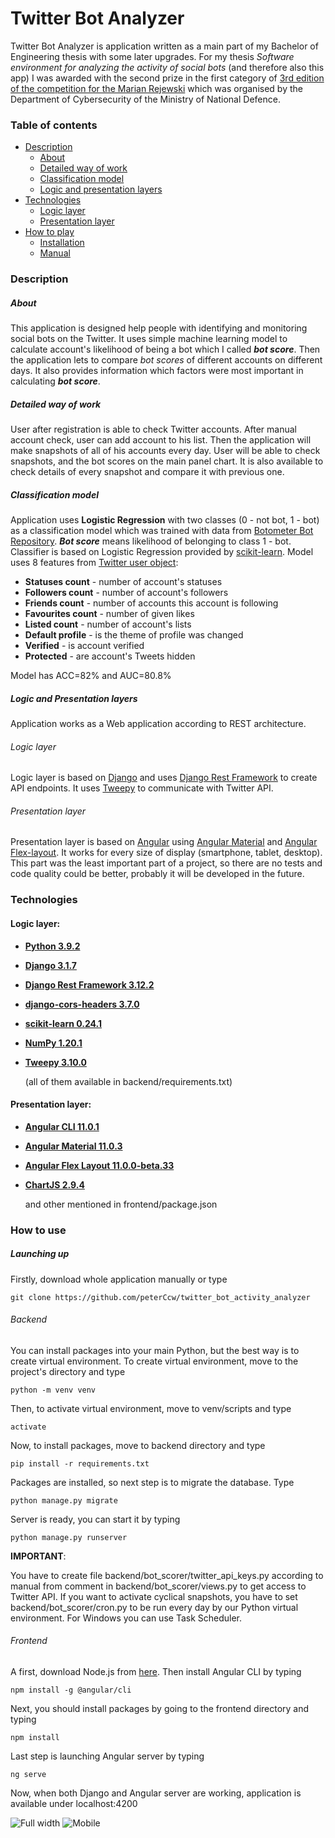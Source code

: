 # Twitter Bot Analyzer
Twitter Bot Analyzer is application written as a main part of my Bachelor of Engineering thesis with some later upgrades. For my thesis *Software environment for analyzing the activity of social bots* (and therefore also this app) I was awarded with the second prize in the first category of [3rd edition of the competition for the Marian Rejewski](https://www.cyber.mil.pl/articles/aktualnosci-y/2021-12-16l-rozstrzygnieto-iii-edycje-konkursu-o-nagrode-im-mariana-rejewskiego/) which was organised by the Department of Cybersecurity of the Ministry
of National Defence.
### Table of contents
* [Description](#description)
    * [About](#about)
    * [Detailed way of work](#detailed-way-of-work)
    * [Classification model](#classification-model)
    * [Logic and presentation layers](#logic-and-presentation-layers)
* [Technologies](#technologies)
  * [Logic layer](#logic-layer)
  * [Presentation layer](#presentation-layer)  
* [How to play](#how-to-play)
    * [Installation](#installation)
    * [Manual](#manual)
    
    
### Description  
##### About
This application is designed help people with identifying and monitoring social bots on the Twitter. It uses simple machine learning model to calculate
account's likelihood of being a bot which I called ***bot score***. Then the application lets to compare *bot scores* of different accounts on different days.
It also provides information which factors were most important in calculating ***bot score***.
##### Detailed way of work
User after registration is able to check Twitter accounts. After manual account check, user can add account to his list. Then the application will
make snapshots of all of his accounts every day. User will be able to check snapshots, and the bot scores on the main panel chart. It is also 
available to check details of every snapshot and compare it with previous one.
##### Classification model
Application uses **Logistic Regression** with two classes (0 - not bot, 1 - bot) as a classification model which was trained with data from 
[Botometer Bot Repository](https://botometer.osome.iu.edu/bot-repository/). ***Bot score*** means likelihood of belonging to class 1 - bot. 
Classifier is based on Logistic Regression provided by [scikit-learn](https://scikit-learn.org/stable/). Model uses 8 features from 
[Twitter user object](https://developer.twitter.com/en/docs/twitter-api/v1/data-dictionary/object-model/user):
* **Statuses count** - number of account's statuses
* **Followers count** - number of account's followers
* **Friends count** - number of accounts this account is following
* **Favourites count** - number of given likes
* **Listed count** - number of account's lists
* **Default profile** - is the theme of profile was changed
* **Verified** - is account verified
* **Protected** - are account's Tweets hidden

Model has ACC=82% and AUC=80.8%
##### Logic and Presentation layers
Application works as a Web application according to REST architecture.
###### Logic layer
Logic layer is based on [Django](https://www.djangoproject.com/) and uses [Django Rest Framework](https://www.django-rest-framework.org/) to create API 
endpoints. It uses [Tweepy](https://www.tweepy.org/) to communicate with Twitter API.
###### Presentation layer
Presentation layer is based on [Angular](https://angular.io/) using [Angular Material](https://material.angular.io/) and 
[Angular Flex-layout](https://www.npmjs.com/package/@angular/flex-layout). It works for every size of display (smartphone, tablet, desktop).
This part was the least important part of a project, so there are no tests and code quality could be better, probably it will be developed in the future.

### Technologies
#### Logic layer:
* [**Python 3.9.2**](https://www.python.org/)
* [**Django 3.1.7**](https://www.djangoproject.com/)
* [**Django Rest Framework 3.12.2**](https://www.django-rest-framework.org/)
* [**django-cors-headers 3.7.0**](https://pypi.org/project/django-cors-headers/)
* [**scikit-learn 0.24.1**](https://scikit-learn.org/)
* [**NumPy 1.20.1**](https://numpy.org/)
* [**Tweepy 3.10.0**](https://www.tweepy.org/)
  
  (all of them available in backend/requirements.txt)
#### Presentation layer:
* [**Angular CLI 11.0.1**](https://cli.angular.io/)
* [**Angular Material 11.0.3**](https://material.angular.io/)
* [**Angular Flex Layout 11.0.0-beta.33**](https://www.npmjs.com/package/@angular/flex-layout)
* [**ChartJS 2.9.4**](https://www.chartjs.org/)
  
  and other mentioned in frontend/package.json
### How to use
##### Launching up
Firstly, download whole application manually or type 
```commandline
git clone https://github.com/peterCcw/twitter_bot_activity_analyzer
```
###### Backend
You can install packages into your main Python, but the best way is to create virtual environment. To create virtual environment,
move to the project's directory and type
```
python -m venv venv
```
Then, to activate virtual environment, move to venv/scripts and type 
```
activate
```
Now, to install packages, move to backend directory and type
```
pip install -r requirements.txt
```
Packages are installed, so next step is to migrate the database. Type
```
python manage.py migrate
```
Server is ready, you can start it by typing 
```
python manage.py runserver
```
**IMPORTANT**:

You have to create file backend/bot_scorer/twitter_api_keys.py according to manual from comment in backend/bot_scorer/views.py
to get access to Twitter API. If you want to activate cyclical snapshots, you have to set backend/bot_scorer/cron.py to be run every day by our Python
virtual environment. For Windows you can use Task Scheduler.

###### Frontend
A first, download Node.js from [here](https://nodejs.org/en/download/). Then install Angular CLI by typing
```
npm install -g @angular/cli
```
Next, you should install packages by going to the frontend directory and typing
```
npm install
```
Last step is launching Angular server by typing
```
ng serve
```
Now, when both Django and Angular server are working, application is available under localhost:4200


![Full width](/readme_images/scorer_1.png)
![Mobile](/readme_images/scorer_2.png)
